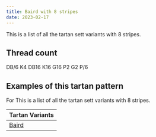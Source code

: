 ```yaml
---
title: Baird with 8 stripes
date: 2023-02-17
---
```

This is a list of all the tartan sett variants with 8 stripes.

## Thread count
DB/6 K4 DB16 K16 G16 P2 G2 P/6

## Examples of this tartan pattern
For This is a list of all the tartan sett variants with 8 stripes.

| Tartan Variants |
|---------------|
| [Baird](/variants/db/6/k4/db16/k16/g16/p2/g2/p/6-db000064-g004c00-k000000-p5a3094/)||

